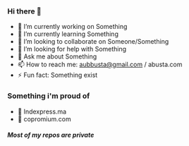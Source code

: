 ### Hi there 👋

- 🔭 I’m currently working on Something
- 🌱 I’m currently learning Something
- 👯 I’m looking to collaborate on Someone/Something
- 🤔 I’m looking for help with Something
- 💬 Ask me about Something
- 📫 How to reach me: aubbusta@gmail.com / abusta.com
- ⚡ Fun fact: Something exist


### Something i'm proud of
- 🔭 Indexpress.ma
- 🌱 copromium.com

##### Most of my repos are private
